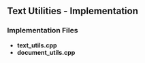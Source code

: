 ## Text Utilities - Implementation

### Implementation Files
* **text_utils.cpp**
* **document_utils.cpp**
